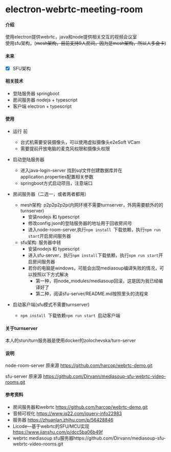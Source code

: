 # electron-webrtc-meeting-room

#### 介绍
使用electron提供webrtc，java和node提供相关交互的视频会议室  
使用sfu架构，(~~mesh架构，目前支持9人房间，因为是mesh架构，所以人多会卡~~)

#### 未来
 - [X] SFU架构 
#### 相关技术
 - 登陆服务器 springboot
 - 房间服务器 nodejs + typescript
 - 客户端 electron + typescript
#### 使用 
 - 运行 前 
   - 台式机需要安装摄像头，可以使用虚拟摄像头e2eSoft VCam
   - 需要提前开放电脑的麦克风权限和摄像头权限
 - 启动登陆服务器
   - 进入java-login-server 找到sql文件创建数据库并在application.properties配置相关参数
   - springboot方式启动项目，注意端口
 - 房间服务器（二选一，或者两者都用）
     - mesh架构: p2p2p2p2p(内网环境不需要turnserver，外网需要额外的的turnserver)
       - 安装nodejs 和 typescript
       - 修改config.json的登陆服务器的地址用于回收房间号
       - 进入node-room-server,执行`npm install `下载依赖，执行`npm run start`开启房间服务器
     - sfu架构: 服务器中转
       - 安装nodejs 和 typescript
       - 进入sfu-server，执行`npm install`下载依赖，执行`npm run start`开启房间服务器
       - 若你的电脑是windows，可能会出现mediasoup编译失败的情况，可以按照以下方式解决
         - 第一种，将node_modules/mediasoup回滚，这是因为我已经编译好了
         - 第二种，阅读sfu-server/README.md按照里头的流程来
     
 - 启动客户端(sfu模式不需要turnserver)
   - `npm install `下载依赖`npm run start `启动客户端
 
#### 关于turnserver
   本人的stun/turn服务器是使用docker的zolochevska/turn-server

#### 说明
   node-room-server 原来源 https://github.com/harcop/webrtc-demo.git
   
   sfu-server 原来源 https://github.com/Dirvann/mediasoup-sfu-webrtc-video-rooms.git
   
#### 参考资料
 - 房间服务器和webrtc https://github.com/harcop/webrtc-demo.git
 - 音频可视化 https://www.jq22.com/jquery-info22983
 - 服务器 https://zhuanlan.zhihu.com/p/56428846
 - Licode—基于webrtc的SFU/MCU实现 https://www.jianshu.com/p/dcc5ba06b49f
 - webrtc mediasoup sfu服务器https://github.com/Dirvann/mediasoup-sfu-webrtc-video-rooms.git
